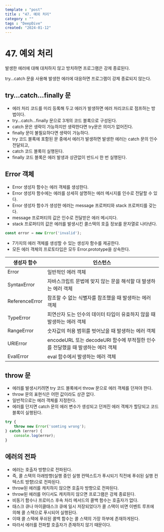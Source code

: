 ```yaml
---
template : "post"
title : "47. 예외 처리"
category : ""
tags : "DeepDive"
created: "2024-01-12"
---
```


# 47. 예외 처리


발생한 에러에 대해 대처하지 않고 방치하면 프로그램은 강제 종료된다.


try…catch 문을 사용해 발생한 에러에 대응하면 프로그램이 강제 종료되지 않는다.


## try…catch…finally 문

- 에러 처리 코드를 미리 등록해 두고 에러가 발생하면 에러 처리코드로 점프하는 방법이다.
- try…catch…finally 문으로 3개의 코드 블록으로 구성된다.
- catch 문은 생략이 가능하지만 생략한다면 try문은 의미가 없어진다.
- finally 문이 불필요하다면 생략이 가능하다.
- try 코드 블록에 포함된 문 중에서 에러가 발생하면 발생한 에러는 catch 문의 인수전달되고,
- catch 코드 블록이 실행된다.
- finally 코드 블록은 에러 발생과 상관없이 반드시 한 번 실행된다.

## Error 객체

- Error 생성자 함수는 에러 객체를 생성한다.
- Error 생성자 함수에는 에러를 상세히 설명하는 에러 메시지를 인수로 전달할 수 있다.
- Error 생성자 함수가 생성한 에러는 message 프로퍼티와 stack 프로퍼티를 갖는다.
- message  프로퍼티의 값은 인수로 전달받은 에러 메시지다.
- stack 프로퍼티의 값은 에러를 발생시킨 콜스택의 호출 정보를 문자열로 나타낸다.

```javascript
const error = new Error('invalid');
```

- 7가지의 에러 객체를 생성할 수 있는 생성자 함수를 제공한다.
- 모든 에러 객체의 프로토타입은 모두 Error.prototype을 상속한다.

| 생성자 함수         | 인스턴스                                                  |
| -------------- | ----------------------------------------------------- |
| Error          | 일반적인 에러 객체                                            |
| SyntaxError    | 자바스크립트 문법에 맞지 않는 문을 해석할 대 발생하는 에러 객체                  |
| ReferenceError | 참조할 수 없는 식별자를 참조했을 때 발생하는 에러 객체                       |
| TypeError      | 피연산자 도는 인수의 데이터 타입이 유효하지 않을 때 발생하는 에러 객체              |
| RangeError     | 숫자값의 허용 범위를 벗어났을 때 발생하는 에러 객체                         |
| URIError       | encodeURL 또는 decodeURI 함수에 부적절한 인수를 전달했을 때 발생하는 에러 객체 |
| EvalError      | eval 함수에서 발생하는 에러 객체                                  |


## throw 문

- 에러를 발생시키려면 try 코드 블록에서 throw 문으로 에러 객체를 던져야 한다.
- throw 문의 표현식은 어떤 값이라도 상관 없다.
- 일반적으로는 에러 객체를 지정한다.
- 에러를 던지면 catch 문의 에러 변수가 생성되고 던져진 에러 객체가 할당되고 코드 블록이 실행된다.

```javascript
try {
	throw new Error('somting wrong');
} catch (error) {
	console.log(error);
}
```


## 에러의 전파

- 에러는 호출자 방향으로 전파된다.
- 즉,  콜 스택의 아래방향(실행 중인 실행 컨텍스트가 푸시되기 직전에 푸쉬된 실행 컨텍스트 방향)으로 전파된다.
- throw된 에러를 캐치하지 않으면 호출자 방향으로 전파된다.
- throw된 에러를 어디서도 캐치하지 않으면 프로그램은 강제 종료된다.
- 비동기 함수나 프로미스 후속 처리 메서드의 콜백 함수는 호출자가 없다.
- 태스크 큐나 마이클태스크 큐에 일시 저장되었다가 콜 스택이 비면 이벤트 루프에 의해 콜 스택으로 푸시되어 실행된다.
- 이때 콜 스택에 푸쉬된 콜백 함수는 콜 스택의 가장 하부에 존재하게된다.
- 따라서 에러를 전파할 호출자가 존재하지 않기 때문이다.
